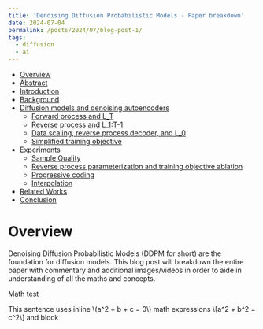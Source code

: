```yaml
---
title: 'Denoising Diffusion Probabilistic Models - Paper breakdown'
date: 2024-07-04
permalink: /posts/2024/07/blog-post-1/
tags:
  - diffusion
  - ai
---
```


- [Overview](#overview)
- [Abstract](#abstract)
- [Introduction](#introduction)
- [Background](#background)
- [Diffusion models and denoising autoencoders](#diffusion-models-and-denoising-autoencoders)
  - [Forward process and L_T](#forward-process-and-l_t)
  - [Reverse process and L_1:T-1](#reverse-process-and-l_1t-1)
  - [Data scaling, reverse process decoder, and L_0](#data-scaling-reverse-process-decoder-and-l_0)
  - [Simplified training objective](#simplified-training-objective)
- [Experiments](#experiments)
  - [Sample Quality](#sample-quality)
  - [Reverse process parameterization and training objective ablation](#reverse-process-parameterization-and-training-objective-ablation)
  - [Progressive coding](#progressive-coding)
  - [Interpolation](#interpolation)
- [Related Works](#related-works)
- [Conclusion](#conclusion)

# Overview

Denoising Diffusion Probabilistic Models (DDPM for short) are the foundation for diffusion models. This blog post will breakdown the entire paper with commentary and additional images/videos in order to aide in understanding of all the maths and concepts.

Math test

This sentence uses inline \\(a^2 + b + c = 0\\) math expressions \\[a^2 + b^2 = c^2\\] and block